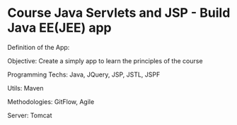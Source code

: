 # Course Java Servlets and JSP - Build Java EE(JEE) app

Definition of the App:

  Objective: Create a simply app to learn the principles of the course

  Programming Techs: Java, JQuery, JSP, JSTL, JSPF

  Utils: Maven

  Methodologies: GitFlow, Agile

  Server: Tomcat
